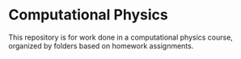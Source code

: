 # Computational Physics

This repository is for work done in a computational physics course, organized by folders based on homework assignments.
